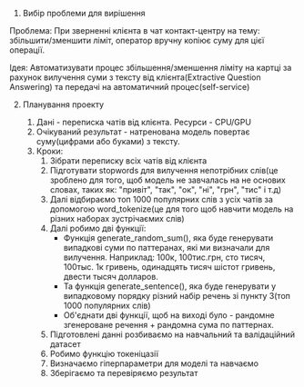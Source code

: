 1. Вибір проблеми для вирішення

Проблема: При зверненні клієнта в чат контакт-центру на тему: збільшити/зменшити ліміт, оператор вручну копіює суму для цієї операції.

Ідея: Автоматизувати процес збільшення/зменшення ліміту на картці за рахунок вилучення суми з тексту від клієнта(Extractive Question Answering) та передачі на автоматичний процес(self-service)


2. Планування проекту

    1. Дані - переписка чатів від клієнта. Ресурси - CPU/GPU
    2. Очікуваний результат - натренована модель повертає суму(цифрами або буками) з тексту.
    3. Кроки:
        1. Зібрати переписку всіх чатів від клієнта
        2. Підготувати stopwords для вилучення непотрібних слів(це зроблено для того, щоб модель не завчалась на не основих словах, таких як: "привіт", "так", "ок", "ні", "грн", "тис" і т.д)
        3. Далі відбираємо топ 1000 популярних слів з усіх чатів за допомогою word_tokenize(це для того щоб навчити модель на різних наборах зустрічаємих слів)
        4. Далі робимо дві функції:
            * Функція generate_random_sum(), яка буде генерувати випадкові суми по паттеранах, які ми визначали для вилучення. Наприклад: 100к, 100тис.грн, сто тисяч, 100тыс. 1к гривень, одинадцять тисяч шістот гривень, двести тысяч долларов.
            * Та функція generate_sentence(), яка буде генерувати у випадковому порядку різний набір речень зі пункту 3(топ 1000 популярних слів)
            * Об'єднати дві функції, щоб на виході було - рандомне згенероване речення + рандомна сума по паттернах.
        5. Підготовлені данні розбиваємо на навчальний та валідаційний датасет
        6. Робимо функцію токеніцазії
        7. Визначаємо гіперпараметри для моделі та навчаємо
        8. Зберігаємо та перевіряємо результат